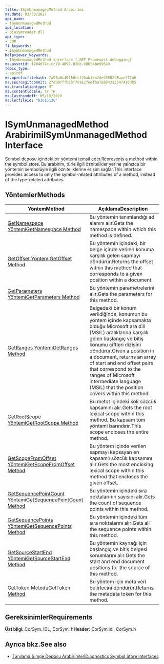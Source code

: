 ```yaml
---
title: ISymUnmanagedMethod Arabirimi
ms.date: 03/30/2017
api_name:
- ISymUnmanagedMethod
api_location:
- diasymreader.dll
api_type:
- COM
f1_keywords:
- ISymUnmanagedMethod
helpviewer_keywords:
- ISymUnmanagedMethod interface [.NET Framework debugging]
ms.assetid: f204d74c-cc79-4092-83bb-60654be95649
topic_type:
- apiref
ms.openlocfilehash: 7a98a0c40f68cef9bab1ea2de0850208aaef77a0
ms.sourcegitcommit: 27db07ffb26f76912feefba7b884313547410db5
ms.translationtype: MT
ms.contentlocale: tr-TR
ms.lasthandoff: 05/19/2020
ms.locfileid: "83615130"
---
```

# <a name="isymunmanagedmethod-interface"></a><span data-ttu-id="864ff-102">ISymUnmanagedMethod Arabirimi</span><span class="sxs-lookup"><span data-stu-id="864ff-102">ISymUnmanagedMethod Interface</span></span>
<span data-ttu-id="864ff-103">Sembol deposu içindeki bir yöntemi temsil eder.</span><span class="sxs-lookup"><span data-stu-id="864ff-103">Represents a method within the symbol store.</span></span> <span data-ttu-id="864ff-104">Bu arabirim, türle ilgili öznitelikler yerine yalnızca bir yöntemin sembolüyle ilgili özniteliklerine erişim sağlar.</span><span class="sxs-lookup"><span data-stu-id="864ff-104">This interface provides access to only the symbol-related attributes of a method, instead of the type-related attributes.</span></span>  
  
## <a name="methods"></a><span data-ttu-id="864ff-105">Yöntemler</span><span class="sxs-lookup"><span data-stu-id="864ff-105">Methods</span></span>  
  
|<span data-ttu-id="864ff-106">Yöntem</span><span class="sxs-lookup"><span data-stu-id="864ff-106">Method</span></span>|<span data-ttu-id="864ff-107">Açıklama</span><span class="sxs-lookup"><span data-stu-id="864ff-107">Description</span></span>|  
|------------|-----------------|  
|[<span data-ttu-id="864ff-108">GetNamespace Yöntemi</span><span class="sxs-lookup"><span data-stu-id="864ff-108">GetNamespace Method</span></span>](isymunmanagedmethod-getnamespace-method.md)|<span data-ttu-id="864ff-109">Bu yöntemin tanımlandığı ad alanını alır.</span><span class="sxs-lookup"><span data-stu-id="864ff-109">Gets the namespace within which this method is defined.</span></span>|  
|[<span data-ttu-id="864ff-110">GetOffset Yöntemi</span><span class="sxs-lookup"><span data-stu-id="864ff-110">GetOffset Method</span></span>](isymunmanagedmethod-getoffset-method.md)|<span data-ttu-id="864ff-111">Bu yöntemin içindeki, bir belge içinde verilen konuma karşılık gelen sapmayı döndürür.</span><span class="sxs-lookup"><span data-stu-id="864ff-111">Returns the offset within this method that corresponds to a given position within a document.</span></span>|  
|[<span data-ttu-id="864ff-112">GetParameters Yöntemi</span><span class="sxs-lookup"><span data-stu-id="864ff-112">GetParameters Method</span></span>](isymunmanagedmethod-getparameters-method.md)|<span data-ttu-id="864ff-113">Bu yöntemin parametrelerini alır.</span><span class="sxs-lookup"><span data-stu-id="864ff-113">Gets the parameters for this method.</span></span>|  
|[<span data-ttu-id="864ff-114">GetRanges Yöntemi</span><span class="sxs-lookup"><span data-stu-id="864ff-114">GetRanges Method</span></span>](isymunmanagedmethod-getranges-method.md)|<span data-ttu-id="864ff-115">Belgedeki bir konum verildiğinde, konumun bu yöntem içinde kapsamakta olduğu Microsoft ara dili (MSIL) aralıklarına karşılık gelen başlangıç ve bitiş konumu çiftleri dizisini döndürür.</span><span class="sxs-lookup"><span data-stu-id="864ff-115">Given a position in a document, returns an array of start and end offset pairs that correspond to the ranges of Microsoft intermediate language (MSIL) that the position covers within this method.</span></span>|  
|[<span data-ttu-id="864ff-116">GetRootScope Yöntemi</span><span class="sxs-lookup"><span data-stu-id="864ff-116">GetRootScope Method</span></span>](isymunmanagedmethod-getrootscope-method.md)|<span data-ttu-id="864ff-117">Bu metot içindeki kök sözcük kapsamını alır.</span><span class="sxs-lookup"><span data-stu-id="864ff-117">Gets the root lexical scope within this method.</span></span> <span data-ttu-id="864ff-118">Bu kapsam tüm yöntemi barındırır.</span><span class="sxs-lookup"><span data-stu-id="864ff-118">This scope encloses the entire method.</span></span>|  
|[<span data-ttu-id="864ff-119">GetScopeFromOffset Yöntemi</span><span class="sxs-lookup"><span data-stu-id="864ff-119">GetScopeFromOffset Method</span></span>](isymunmanagedmethod-getscopefromoffset-method.md)|<span data-ttu-id="864ff-120">Bu yöntem içinde verilen sapmayı kapsayan en kapsamlı sözcük kapsamını alır.</span><span class="sxs-lookup"><span data-stu-id="864ff-120">Gets the most enclosing lexical scope within this method that encloses the given offset.</span></span>|  
|[<span data-ttu-id="864ff-121">GetSequencePointCount Yöntemi</span><span class="sxs-lookup"><span data-stu-id="864ff-121">GetSequencePointCount Method</span></span>](isymunmanagedmethod-getsequencepointcount-method.md)|<span data-ttu-id="864ff-122">Bu yöntemin içindeki sıra noktalarının sayısını alır.</span><span class="sxs-lookup"><span data-stu-id="864ff-122">Gets the count of sequence points within this method.</span></span>|  
|[<span data-ttu-id="864ff-123">GetSequencePoints Yöntemi</span><span class="sxs-lookup"><span data-stu-id="864ff-123">GetSequencePoints Method</span></span>](isymunmanagedmethod-getsequencepoints-method.md)|<span data-ttu-id="864ff-124">Bu yöntemin içindeki tüm sıra noktalarını alır.</span><span class="sxs-lookup"><span data-stu-id="864ff-124">Gets all the sequence points within this method.</span></span>|  
|[<span data-ttu-id="864ff-125">GetSourceStartEnd Yöntemi</span><span class="sxs-lookup"><span data-stu-id="864ff-125">GetSourceStartEnd Method</span></span>](isymunmanagedmethod-getsourcestartend-method.md)|<span data-ttu-id="864ff-126">Bu yöntemin kaynağı için başlangıç ve bitiş belgesi konumlarını alır.</span><span class="sxs-lookup"><span data-stu-id="864ff-126">Gets the start and end document positions for the source of this method.</span></span>|  
|[<span data-ttu-id="864ff-127">GetToken Metodu</span><span class="sxs-lookup"><span data-stu-id="864ff-127">GetToken Method</span></span>](isymunmanagedmethod-gettoken-method.md)|<span data-ttu-id="864ff-128">Bu yöntem için meta veri belirtecini döndürür.</span><span class="sxs-lookup"><span data-stu-id="864ff-128">Returns the metadata token for this method.</span></span>|  
  
## <a name="requirements"></a><span data-ttu-id="864ff-129">Gereksinimler</span><span class="sxs-lookup"><span data-stu-id="864ff-129">Requirements</span></span>  
 <span data-ttu-id="864ff-130">**Üst bilgi:** CorSym. IDL, CorSym. h</span><span class="sxs-lookup"><span data-stu-id="864ff-130">**Header:** CorSym.idl, CorSym.h</span></span>  
  
## <a name="see-also"></a><span data-ttu-id="864ff-131">Ayrıca bkz.</span><span class="sxs-lookup"><span data-stu-id="864ff-131">See also</span></span>

- [<span data-ttu-id="864ff-132">Tanılama Simge Deposu Arabirimleri</span><span class="sxs-lookup"><span data-stu-id="864ff-132">Diagnostics Symbol Store Interfaces</span></span>](diagnostics-symbol-store-interfaces.md)
